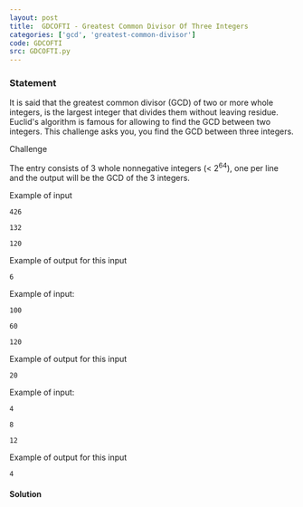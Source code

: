 ```yaml
---
layout: post
title:  GDCOFTI - Greatest Common Divisor Of Three Integers
categories: ['gcd', 'greatest-common-divisor']
code: GDCOFTI
src: GDCOFTI.py
---
```


### **Statement**

It is said that the greatest common divisor (GCD) of two or more whole
integers, is the largest integer that divides them without leaving residue.
Euclid's algorithm is famous for allowing to find the GCD between two
integers. This challenge asks you, you find the GCD between three integers.

Challenge

The entry consists of 3 whole nonnegative integers (< 2<sup>64</sup>), one
per line and the output will be the GCD of the 3 integers.

Example of input

    
    
    426
    132
    120

Example of output for this input

    
    
    6

Example of input:

    
    
    100
    60
    120

Example of output for this input

    
    
    20

Example of input:

    
    
    4
    8
    12

Example of output for this input

    
    
    4



#### **Solution**



